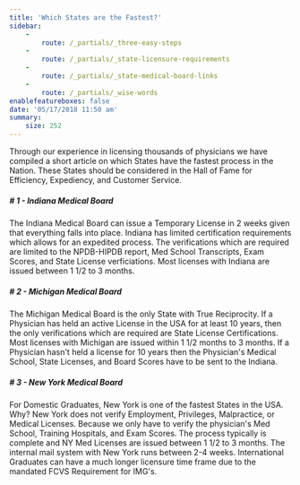 ```yaml
---
title: 'Which States are the Fastest?'
sidebar:
    -
        route: /_partials/_three-easy-steps
    -
        route: /_partials/_state-licensure-requirements
    -
        route: /_partials/_state-medical-board-links
    -
        route: /_partials/_wise-words
enablefeatureboxes: false
date: '05/17/2018 11:50 am'
summary:
    size: 252
---
```


<p>Through our experience in licensing thousands of physicians we have compiled a short article on which States have the fastest process in the Nation. These States should be considered in the Hall of Fame for Efficiency, Expediency, and Customer Service.</p>
<h5># 1 - Indiana Medical Board</h5>
<p>The Indiana Medical Board can issue a Temporary License in 2 weeks given that everything falls into place. Indiana has limited certification requirements which allows for an expedited process. The verifications which are required are limited to the NPDB-HIPDB report, Med School Transcripts, Exam Scores, and State License verficiations. Most licenses with Indiana are issued between 1 1/2 to 3 months.</p>
<h5># 2 - Michigan Medical Board</h5>
<p>The Michigan Medical Board is the only State with True Reciprocity. If a Physician has held an active License in the USA for at least 10 years, then the only verifications which are required are State License Certifications. Most licenses with Michigan are issued within 1 1/2 months to 3 months. If a Physician hasn't held a license for 10 years then the Physician's Medical School, State Licenses, and Board Scores have to be sent to the Indiana.</p>
<h5># 3 - New York Medical Board</h5>
<p>For Domestic Graduates, New York is one of the fastest States in the USA. Why? New York does not verify Employment, Privileges, Malpractice, or Medical Licenses. Because we only have to verify the physician's Med School, Training Hospitals, and Exam Scores. The process typically is complete and NY Med Licenses are issued between 1 1/2 to 3 months. The internal mail system with New York runs between 2-4 weeks. International Graduates can have a much longer licensure time frame due to the mandated FCVS Requirement for IMG's.</p>